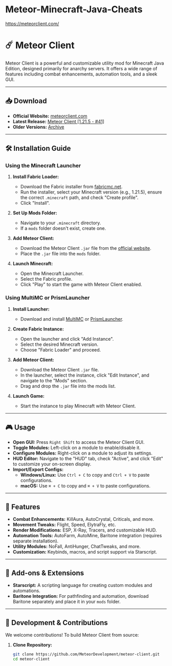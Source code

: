 # Meteor-Minecraft-Java-Cheats
https://meteorclient.com/


# ☄️ Meteor Client

Meteor Client is a powerful and customizable utility mod for Minecraft Java Edition, designed primarily for anarchy servers. It offers a wide range of features including combat enhancements, automation tools, and a sleek GUI.

---

## 📥 Download

- **Official Website:** [meteorclient.com](https://meteorclient.com/)
- **Latest Release:** [Meteor Client [1.21.5 - #41]](https://meteorclient.com/)
- **Older Versions:** [Archive](https://meteorclient.com/archive)

---

## 🛠️ Installation Guide

### Using the Minecraft Launcher

1. **Install Fabric Loader:**
   - Download the Fabric installer from [fabricmc.net](https://fabricmc.net/use/).
   - Run the installer, select your Minecraft version (e.g., 1.21.5), ensure the correct `.minecraft` path, and check "Create profile".
   - Click "Install".

2. **Set Up Mods Folder:**
   - Navigate to your `.minecraft` directory.
   - If a `mods` folder doesn't exist, create one.

3. **Add Meteor Client:**
   - Download the Meteor Client `.jar` file from the [official website](https://meteorclient.com/).
   - Place the `.jar` file into the `mods` folder.

4. **Launch Minecraft:**
   - Open the Minecraft Launcher.
   - Select the Fabric profile.
   - Click "Play" to start the game with Meteor Client enabled.

### Using MultiMC or PrismLauncher

1. **Install Launcher:**
   - Download and install [MultiMC](https://multimc.org/) or [PrismLauncher](https://prismlauncher.org/).

2. **Create Fabric Instance:**
   - Open the launcher and click "Add Instance".
   - Select the desired Minecraft version.
   - Choose "Fabric Loader" and proceed.

3. **Add Meteor Client:**
   - Download the Meteor Client `.jar` file.
   - In the launcher, select the instance, click "Edit Instance", and navigate to the "Mods" section.
   - Drag and drop the `.jar` file into the mods list.

4. **Launch Game:**
   - Start the instance to play Minecraft with Meteor Client.

---

## 🎮 Usage

- **Open GUI:** Press `Right Shift` to access the Meteor Client GUI.
- **Toggle Modules:** Left-click on a module to enable/disable it.
- **Configure Modules:** Right-click on a module to adjust its settings.
- **HUD Editor:** Navigate to the "HUD" tab, check "Active", and click "Edit" to customize your on-screen display.
- **Import/Export Configs:**
  - **Windows/Linux:** Use `Ctrl + C` to copy and `Ctrl + V` to paste configurations.
  - **macOS:** Use `⌘ + C` to copy and `⌘ + V` to paste configurations.

---

## 🔧 Features

- **Combat Enhancements:** KillAura, AutoCrystal, Criticals, and more.
- **Movement Tweaks:** Flight, Speed, ElytraFly, etc.
- **Render Modifications:** ESP, X-Ray, Tracers, and customizable HUD.
- **Automation Tools:** AutoFarm, AutoMine, Baritone integration (requires separate installation).
- **Utility Modules:** NoFall, AntiHunger, ChatTweaks, and more.
- **Customization:** Keybinds, macros, and script support via Starscript.

---

## 🧩 Add-ons & Extensions

- **Starscript:** A scripting language for creating custom modules and automations.
- **Baritone Integration:** For pathfinding and automation, download Baritone separately and place it in your `mods` folder.

---

## 🧪 Development & Contributions

We welcome contributions! To build Meteor Client from source:

1. **Clone Repository:**
   ```bash
   git clone https://github.com/MeteorDevelopment/meteor-client.git
   cd meteor-client
